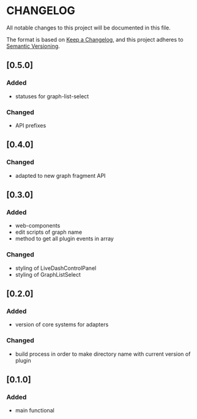 # CHANGELOG

All notable changes to this project will be documented in this file.

The format is based on [Keep a Changelog](https://keepachangelog.com/en/1.0.0/),
and this project adheres to [Semantic Versioning](https://semver.org/spec/v2.0.0.html).

## [0.5.0]

### Added

- statuses for graph-list-select

### Changed

- API prefixes

## [0.4.0]

### Changed

- adapted to new graph fragment API

## [0.3.0]

### Added

- web-components
- edit scripts of graph name
- method to get all plugin events in array

### Changed

- styling of LiveDashControlPanel
- styling of GraphListSelect

## [0.2.0]

### Added

- version of core systems for adapters

### Changed

- build process in order to make directory name with current version of plugin

## [0.1.0]

### Added

- main functional
